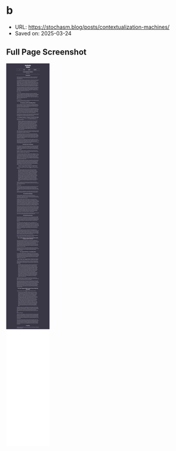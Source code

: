 # b

- URL: https://stochasm.blog/posts/contextualization-machines/
- Saved on: 2025-03-24

## Full Page Screenshot

![Full Page Screenshot](links/2025-03-24-b-2025-03-24T08-29-24-551Z/fullpage.png)
